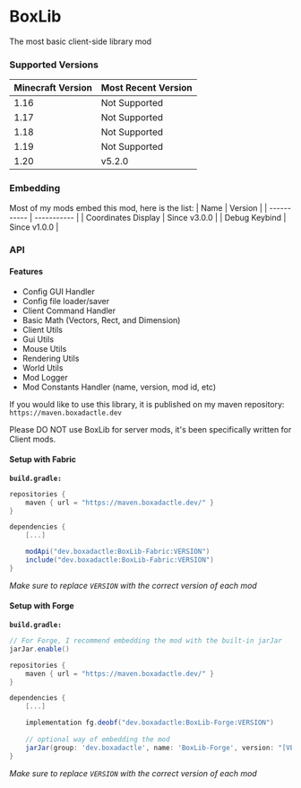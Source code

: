 # BoxLib
The most basic client-side library mod

### Supported Versions
| Minecraft Version | Most Recent Version |
| ------ |---------------|
| 1.16 | Not Supported |
| 1.17 | Not Supported |
| 1.18 | Not Supported |
| 1.19 | Not Supported |
| 1.20 | v5.2.0        |

### Embedding
Most of my mods embed this mod, here is the list:
| Name      | Version |
| ----------- | ----------- |
| Coordinates Display | Since v3.0.0 |
| Debug Keybind | Since v1.0.0 |

### API

#### Features
- Config GUI Handler
- Config file loader/saver
- Client Command Handler
- Basic Math (Vectors, Rect, and Dimension)
- Client Utils
- Gui Utils
- Mouse Utils
- Rendering Utils
- World Utils
- Mod Logger
- Mod Constants Handler (name, version, mod id, etc)


If you would like to use this library, it is published on my maven repository: `https://maven.boxadactle.dev`

Please DO NOT use BoxLib for server mods, it's been specifically written for Client mods.

#### Setup with Fabric
**`build.gradle:`**
```gradle
repositories {
    maven { url = "https://maven.boxadactle.dev/" }
}

dependencies {
    [...]

    modApi("dev.boxadactle:BoxLib-Fabric:VERSION")
    include("dev.boxadactle:BoxLib-Fabric:VERSION")
}
```

_Make sure to replace `VERSION` with the correct version of each mod_

#### Setup with Forge
**`build.gradle:`**
```gradle
// For Forge, I recommend embedding the mod with the built-in jarJar
jarJar.enable()

repositories {
    maven { url = "https://maven.boxadactle.dev/" }
}

dependencies {
    [...]

    implementation fg.deobf("dev.boxadactle:BoxLib-Forge:VERSION")
    
    // optional way of embedding the mod
    jarJar(group: 'dev.boxadactle', name: 'BoxLib-Forge', version: "[VERSION,)")
}
```

_Make sure to replace `VERSION` with the correct version of each mod_
